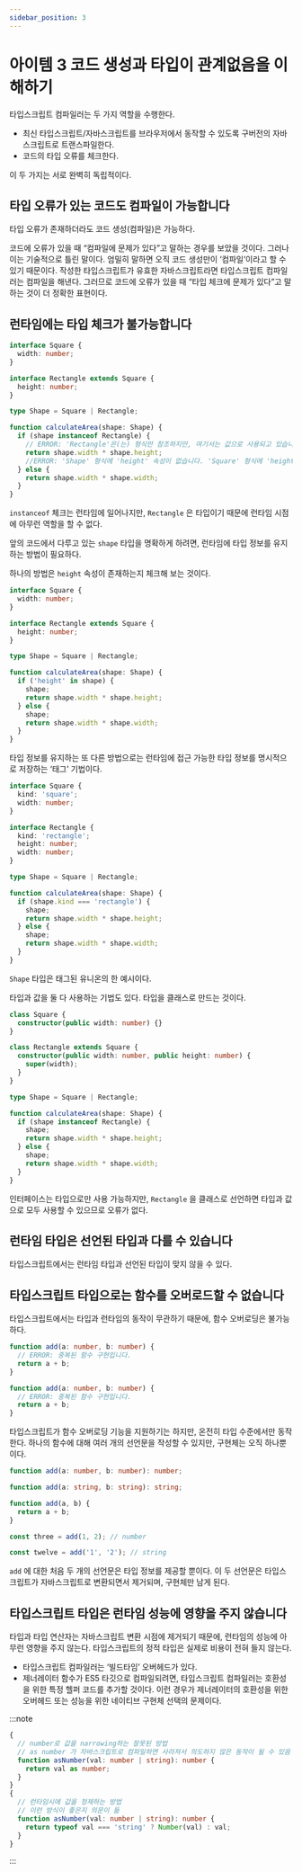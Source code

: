 ```yaml
---
sidebar_position: 3
---
```


# 아이템 3 코드 생성과 타입이 관계없음을 이해하기

타입스크립트 컴파일러는 두 가지 역할을 수행한다.

- 최신 타입스크립트/자바스크립트를 브라우저에서 동작할 수 있도록 구버전의 자바스크립트로 트랜스파일한다.
- 코드의 타입 오류를 체크한다.

이 두 가지는 서로 완벽히 독립적이다.

## 타입 오류가 있는 코드도 컴파일이 가능합니다

타입 오류가 존재하더라도 코드 생성(컴파일)은 가능하다.

코드에 오류가 있을 때 “컴파일에 문제가 있다”고 말하는 경우를 보았을 것이다. 그러나 이는 기술적으로 틀린 말이다. 엄밀히 말하면 오직 코드 생성만이 ‘컴파일’이라고 할 수 있기 때문이다. 작성한 타입스크립트가 유효한 자바스크립트라면 타입스크립트 컴파일러는 컴파일을 해낸다. 그러므로 코드에 오류가 있을 때 “타입 체크에 문제가 있다”고 말하는 것이 더 정확한 표현이다.

## 런타임에는 타입 체크가 불가능합니다

```ts
interface Square {
  width: number;
}

interface Rectangle extends Square {
  height: number;
}

type Shape = Square | Rectangle;

function calculateArea(shape: Shape) {
  if (shape instanceof Rectangle) {
    // ERROR: 'Rectangle'은(는) 형식만 참조하지만, 여기서는 값으로 사용되고 있습니다.
    return shape.width * shape.height;
    //ERROR: 'Shape' 형식에 'height' 속성이 없습니다. 'Square' 형식에 'height' 속성이 없습니다.
  } else {
    return shape.width * shape.width;
  }
}
```

`instanceof` 체크는 런타임에 일어나지만, `Rectangle` 은 타입이기 때문에 런타임 시점에 아무런 역할을 할 수 없다.

앞의 코드에서 다루고 있는 `shape` 타입을 명확하게 하려면, 런타임에 타입 정보를 유지하는 방법이 필요하다.

하나의 방법은 `height` 속성이 존재하는지 체크해 보는 것이다.

```ts
interface Square {
  width: number;
}

interface Rectangle extends Square {
  height: number;
}

type Shape = Square | Rectangle;

function calculateArea(shape: Shape) {
  if ('height' in shape) {
    shape;
    return shape.width * shape.height;
  } else {
    shape;
    return shape.width * shape.width;
  }
}
```

타입 정보를 유지하는 또 다른 방법으로는 런타임에 접근 가능한 타입 정보를 명시적으로 저장하는 ‘태그’ 기법이다.

```ts
interface Square {
  kind: 'square';
  width: number;
}

interface Rectangle {
  kind: 'rectangle';
  height: number;
  width: number;
}

type Shape = Square | Rectangle;

function calculateArea(shape: Shape) {
  if (shape.kind === 'rectangle') {
    shape;
    return shape.width * shape.height;
  } else {
    shape;
    return shape.width * shape.width;
  }
}
```

`Shape` 타입은 태그된 유니온의 한 예시이다.

타입과 값을 둘 다 사용하는 기법도 있다. 타입을 클래스로 만드는 것이다.

```ts
class Square {
  constructor(public width: number) {}
}

class Rectangle extends Square {
  constructor(public width: number, public height: number) {
    super(width);
  }
}

type Shape = Square | Rectangle;

function calculateArea(shape: Shape) {
  if (shape instanceof Rectangle) {
    shape;
    return shape.width * shape.height;
  } else {
    shape;
    return shape.width * shape.width;
  }
}
```

인터페이스는 타입으로만 사용 가능하지만, `Rectangle` 을 클래스로 선언하면 타입과 값으로 모두 사용할 수 있으므로 오류가 없다.

## 런타임 타입은 선언된 타입과 다를 수 있습니다

타입스크립트에서는 런타임 타입과 선언된 타입이 맞지 않을 수 있다.

## 타입스크립트 타입으로는 함수를 오버로드할 수 없습니다

타입스크립트에서는 타입과 런타임의 동작이 무관하기 때문에, 함수 오버로딩은 불가능하다.

```ts
function add(a: number, b: number) {
  // ERROR: 중복된 함수 구현입니다.
  return a + b;
}

function add(a: number, b: number) {
  // ERROR: 중복된 함수 구현입니다.
  return a + b;
}
```

타입스크립트가 함수 오버로딩 기능을 지원하기는 하지만, 온전히 타입 수준에서만 동작한다. 하나의 함수에 대해 여러 개의 선언문을 작성할 수 있지만, 구현체는 오직 하나뿐이다.

```ts
function add(a: number, b: number): number;

function add(a: string, b: string): string;

function add(a, b) {
  return a + b;
}

const three = add(1, 2); // number

const twelve = add('1', '2'); // string
```

`add` 에 대한 처음 두 개의 선언문은 타입 정보를 제공할 뿐이다. 이 두 선언문은 타입스크립트가 자바스크립트로 변환되면서 제거되며, 구현체만 남게 된다.

## 타입스크립트 타입은 런타임 성능에 영향을 주지 않습니다

타입과 타입 연산자는 자바스크립트 변환 시점에 제거되기 때문에, 런타임의 성능에 아무런 영향을 주지 않는다. 타입스크립트의 정적 타입은 실제로 비용이 전혀 들지 않는다.

- 타입스크립트 컴파일러는 ‘빌드타임’ 오버헤드가 있다.
- 제너레이터 함수가 ES5 타깃으로 컴파일되려면, 타입스크립트 컴파일러는 호환성을 위한 특정 헬퍼 코드를 추가할 것이다. 이런 경우가 제너레이터의 호환성을 위한 오버헤드 또는 성능을 위한 네이티브 구현체 선택의 문제이다.

:::note

```ts
{
  // number로 값을 narrowing하는 잘못된 방법
  // as number 가 자바스크립트로 컴파일하면 사라져서 의도하지 않은 동작이 될 수 있음
  function asNumber(val: number | string): number {
    return val as number;
  }
}
{
  // 런타임시에 값을 정제하는 방법
  // 이런 방식이 좋은지 의문이 듦
  function asNumber(val: number | string): number {
    return typeof val === 'string' ? Number(val) : val;
  }
}
```

:::
